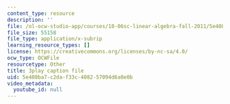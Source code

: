 ```yaml
---
content_type: resource
description: ''
file: /ol-ocw-studio-app/courses/18-06sc-linear-algebra-fall-2011/5e408ba7c2daf33c408257094d6a0e0b_M0Sa8fLOajA.srt
file_size: 55158
file_type: application/x-subrip
learning_resource_types: []
license: https://creativecommons.org/licenses/by-nc-sa/4.0/
ocw_type: OCWFile
resourcetype: Other
title: 3play caption file
uid: 5e408ba7-c2da-f33c-4082-57094d6a0e0b
video_metadata:
  youtube_id: null
---
```

